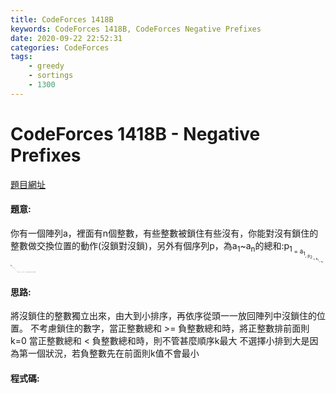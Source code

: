 ```yaml
---
title: CodeForces 1418B
keywords: CodeForces 1418B, CodeForces Negative Prefixes
date: 2020-09-22 22:52:31
categories: CodeForces
tags:
    - greedy
    - sortings
    - 1300
---
```

# CodeForces 1418B - Negative Prefixes
[題目網址](https://codeforces.com/problemset/problem/1418/B)

#### 題意:
你有一個陣列a，裡面有n個整數，有些整數被鎖住有些沒有，你能對沒有鎖住的整數做交換位置的動作(沒鎖對沒鎖)，另外有個序列p，為a<sub>1</sub>~a<sub>n</sub>的總和:p<sub>1<sub> = a<sub>1<sub>, p<sub>2<sub> = a<sub>1<sub> + a<sub>2<sub>... p<sub>n<sub> = a<sub>1<sub> + a<sub>2<sub> +...+ a<sub>n<sub>
讓k為最大值j，並且p<sub>j</sub> < 0 ，若p中沒有任何p<sub>j</sub> < 0，則 k=0
你要交換未鎖住整數的位置，使得k為最小值，印出調整過後的陣列a
<!-- more -->
#### 思路:
將沒鎖住的整數獨立出來，由大到小排序，再依序從頭一一放回陣列中沒鎖住的位置。
不考慮鎖住的數字，當正整數總和 >= 負整數總和時，將正整數排前面則k=0
當正整數總和 < 負整數總和時，則不管甚麼順序k最大
不選擇小排到大是因為第一個狀況，若負整數先在前面則k值不會最小

#### 程式碼:
<script src="https://gist.github.com/zxzxcc112/14bcb2bffc5c9b8cd2341a8758f78b47.js"></script>